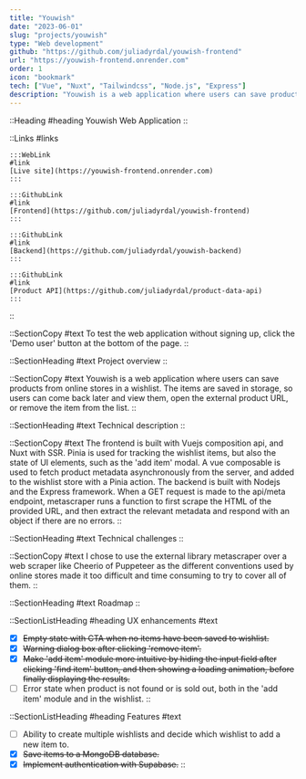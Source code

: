 ```yaml
---
title: "Youwish"
date: "2023-06-01"
slug: "projects/youwish"
type: "Web development"
github: "https://github.com/juliadyrdal/youwish-frontend"
url: "https://youwish-frontend.onrender.com"
order: 1
icon: "bookmark"
tech: ["Vue", "Nuxt", "Tailwindcss", "Node.js", "Express"]
description: "Youwish is a web application where users can save products from online stores in a wishlist. The items are saved in storage, so users can come back later and view them, open the external product URL, or remove the item from the list."
---
```


::Heading 
#heading 
Youwish Web Application
::

::Links
#links

    :::WebLink
    #link
    [Live site](https://youwish-frontend.onrender.com)
    :::

    :::GithubLink
    #link
    [Frontend](https://github.com/juliadyrdal/youwish-frontend)
    :::

    :::GithubLink
    #link
    [Backend](https://github.com/juliadyrdal/youwish-backend)
    :::

    :::GithubLink
    #link
    [Product API](https://github.com/juliadyrdal/product-data-api)
    :::

::

::SectionCopy
#text
To test the web application without signing up, click the 'Demo user' button at the bottom of the page.
::

::SectionHeading
#text
Project overview
::

::SectionCopy
#text
Youwish is a web application where users can save products from online stores in a wishlist. The items are saved in storage, so users can come back later and view them, open the external product URL, or remove the item from the list.
::

::SectionHeading
#text
Technical description
::

::SectionCopy
#text
The frontend is built with Vuejs composition api, and Nuxt with SSR. Pinia is used for tracking the wishlist items, but also the state of UI elements, such as the 'add item' modal. A vue composable is used to fetch product metadata asynchronously from the server, and added to the wishlist store with a Pinia action. The backend is built with Nodejs and the Express framework. When a GET request is made to the api/meta endpoint, metascraper runs a function to first scrape the HTML of the provided URL, and then extract the relevant metadata and respond with an object if there are no errors.
::

::SectionHeading
#text
Technical challenges
::

::SectionCopy
#text
I chose to use the external library metascraper over a web scraper like Cheerio of Puppeteer as the different conventions used by online stores made it too difficult and time consuming to try to cover all of them.
::

::SectionHeading
#text
Roadmap
::

::SectionListHeading
#heading
UX enhancements
#text
- [x] ~~Empty state with CTA when no items have been saved to wishlist.~~
- [x] ~~Warning dialog box after clicking 'remove item'.~~
- [x] ~~Make 'add item' module more intuitive by hiding the input field after clicking 'find item' button, and then showing a loading animation, before finally displaying the results.~~
- [ ] Error state when product is not found or is sold out, both in the 'add item' module and in the wishlist.
::

::SectionListHeading
#heading
Features
#text
- [ ] Ability to create multiple wishlists and decide which wishlist to add a new item to.
- [x] ~~Save items to a MongoDB database.~~
- [x] ~~Implement authentication with Supabase.~~
::